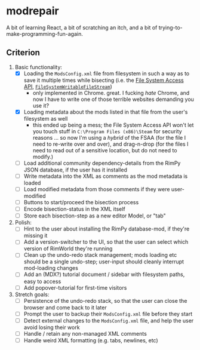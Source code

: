 modrepair
=========

A bit of learning React, a bit of scratching an itch, and a bit of trying-to-make-programming-fun-again.

Criterion
---------

1. Basic functionality:
    - [x] Loading the `ModsConfig.xml` file from filesystem in such a way as to save it multiple times while bisecting (i.e. the [File System Access API][], [`FileSystemWritableFileStream`][])
       - only implemented in Chrome. great. I fucking _hate_ Chrome, and now I have to write one of those terrible websites demanding you use it?
    - [x] Loading metadata about the mods listed in that file from the user's filesystem as well
       - this ended up being a mess; the File System Access API won't let you touch stuff in `C:\Program Files (x86)\Steam` for security reasons ... so now I'm using a _hybrid_ of the FSAA (for the file I need to re-write over and over), and drag-n-drop (for the files I need to read out of a sensitive location, but do not need to modify.)
    - [ ] Load additional community dependency-details from the RimPy JSON database, if the user has it installed
    - [ ] Write metadata into the XML as comments as the mod metadata is loaded
    - [ ] Load modified metadata from those comments if they were user-modified
    - [ ] Buttons to start/proceed the bisection process
    - [ ] Encode bisection-status in the XML itself
    - [ ] Store each bisection-step as a new editor Model, or "tab"

2. Polish:
    - [ ] Hint to the user about installing the RimPy database-mod, if they're missing it
    - [ ] Add a version-switcher to the UI, so that the user can select which version of RimWorld they're running
    - [ ] Clean up the undo-redo stack management; mods loading etc should be a single undo-step; user-input should cleanly interrupt mod-loading changes
    - [ ] Add an (MDX?) tutorial document / sidebar with filesystem paths, easy to access
    - [ ] Add popover-tutorial for first-time visitors

3. Stretch goals:
    - [ ] Persistence of the undo-redo stack, so that the user can close the browser and come back to it later
    - [ ] Prompt the user to backup their `ModsConfig.xml` file before they start
    - [ ] Detect external changes to the `ModsConfig.xml` file, and help the user avoid losing their work
    - [ ] Handle / retain any non-managed XML comments
    - [ ] Handle weird XML formatting (e.g. tabs, newlines, etc)

   [File System Access API]: <https://web.dev/file-system-access>
   [`FileSystemWritableFileStream`]: <http://mdn.io/FileSystemWritableFileStream>
